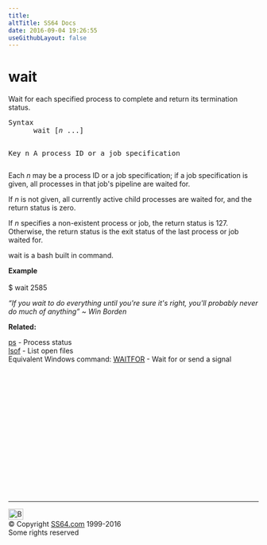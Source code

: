 ```yaml
---
title:
altTitle: SS64 Docs
date: 2016-09-04 19:26:55
useGithubLayout: false
---
```

<!-- #BeginLibraryItem "/Library/head_osx.lbi" --><!-- #EndLibraryItem --><h1>wait</h1> 
<p>Wait for each specified process to complete and return its termination status. </p>
<pre>Syntax
      wait [<i>n</i> ...] 

Key
   n   A process ID or a job specification</pre>
<p>Each <span class="code"><i>n</i></span> may be a process ID or a job specification; if a job specification is given, all processes in that job's pipeline are waited for. </p>
<p>If <span class="code"><i>n</i></span> is not given, all currently active child processes are waited for, and the return status is zero. </p>
<p>If <span class="code"><i>n</i></span> specifies a non-existent process or job, the return status is 127. Otherwise, the return status is the exit status of the last process or job waited for.</p>
<p>wait is a bash built in command.</p>
<p><b>Example</b><br>
<br>
<span class="code">$ wait 2585</span></p>
<p class="quote"><i>“If you wait to do everything until you're sure it's right, you'll probably never do much of anything” ~ Win Borden</i></p>
<p><b>Related:</b></p>
<p>  <a href="ps.html">ps</a> - Process status<br>
<a href="lsof.html">lsof</a> - List open files<br>
Equivalent Windows command: <a href="../nt/waitfor.html">WAITFOR</a> - Wait for or send a signal</p><!-- #BeginLibraryItem "/Library/foot_osx.lbi" --><p>
<!-- OSX300 -->
<ins class="adsbygoogle" style="display:inline-block;width:300px;height:250px" data-ad-client="ca-pub-6140977852749469" data-ad-slot="1823340303"></ins>
<script>
(adsbygoogle = window.adsbygoogle || []).push({});
</script></p>
<hr>
<div id="bl" class="footer"><a href="wait.html#"><img src="../images/top.png" width="30" height="22" alt="Back to the Top"></a></div>
<div id="br" class="footer, tagline">© Copyright <a href="../index.html">SS64.com</a> 1999-2016<br>
Some rights reserved</div><!-- #EndLibraryItem -->
